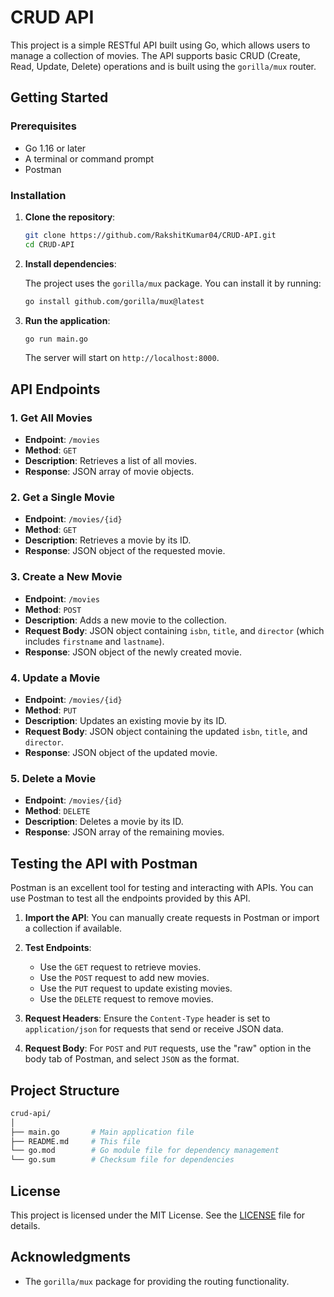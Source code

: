 # CRUD API

This project is a simple RESTful API built using Go, which allows users to manage a collection of movies. The API supports basic CRUD (Create, Read, Update, Delete) operations and is built using the `gorilla/mux` router.

## Getting Started

### Prerequisites

- Go 1.16 or later
- A terminal or command prompt
- Postman

### Installation

1. **Clone the repository**:

   ```bash
   git clone https://github.com/RakshitKumar04/CRUD-API.git
   cd CRUD-API
   ```

2. **Install dependencies**:

   The project uses the `gorilla/mux` package. You can install it by running:

   ```bash
   go install github.com/gorilla/mux@latest
   ```

3. **Run the application**:

   ```bash
   go run main.go
   ```

   The server will start on `http://localhost:8000`.

## API Endpoints

### 1. Get All Movies

- **Endpoint**: `/movies`
- **Method**: `GET`
- **Description**: Retrieves a list of all movies.
- **Response**: JSON array of movie objects.

### 2. Get a Single Movie

- **Endpoint**: `/movies/{id}`
- **Method**: `GET`
- **Description**: Retrieves a movie by its ID.
- **Response**: JSON object of the requested movie.

### 3. Create a New Movie

- **Endpoint**: `/movies`
- **Method**: `POST`
- **Description**: Adds a new movie to the collection.
- **Request Body**: JSON object containing `isbn`, `title`, and `director` (which includes `firstname` and `lastname`).
- **Response**: JSON object of the newly created movie.

### 4. Update a Movie

- **Endpoint**: `/movies/{id}`
- **Method**: `PUT`
- **Description**: Updates an existing movie by its ID.
- **Request Body**: JSON object containing the updated `isbn`, `title`, and `director`.
- **Response**: JSON object of the updated movie.

### 5. Delete a Movie

- **Endpoint**: `/movies/{id}`
- **Method**: `DELETE`
- **Description**: Deletes a movie by its ID.
- **Response**: JSON array of the remaining movies.

## Testing the API with Postman

Postman is an excellent tool for testing and interacting with APIs. You can use Postman to test all the endpoints provided by this API.

1. **Import the API**: You can manually create requests in Postman or import a collection if available.

2. **Test Endpoints**: 
   - Use the `GET` request to retrieve movies.
   - Use the `POST` request to add new movies.
   - Use the `PUT` request to update existing movies.
   - Use the `DELETE` request to remove movies.

3. **Request Headers**: Ensure the `Content-Type` header is set to `application/json` for requests that send or receive JSON data.

4. **Request Body**: For `POST` and `PUT` requests, use the "raw" option in the body tab of Postman, and select `JSON` as the format.

## Project Structure

```bash
crud-api/
│
├── main.go       # Main application file
├── README.md     # This file
└── go.mod        # Go module file for dependency management
└── go.sum        # Checksum file for dependencies
```

## License

This project is licensed under the MIT License. See the [LICENSE](LICENSE) file for details.

## Acknowledgments

- The `gorilla/mux` package for providing the routing functionality.
